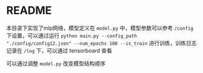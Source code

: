 # README

本目录下实现了mlp网络，模型定义在 `model.py` 中，模型参数可以参考 `/config` 下设置，可以通过运行 `python main.py --config_path "./config/config12.json" --num_epochs 100 --is_train` 进行训练，训练日志记录在 `/log` 下，可以通过 tensorboard 查看

可以通过调整 `model.py` 改变模型结构顺序